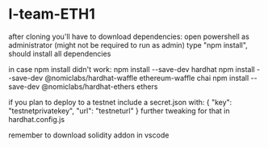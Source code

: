 # I-team-ETH1

after cloning you'll have to download dependencies:
open powershell as administrator (might not be required to run as admin)
type "npm install", should install all dependencies

in case npm install didn't work:
npm install --save-dev hardhat
npm install --save-dev @nomiclabs/hardhat-waffle ethereum-waffle chai
npm install --save-dev @nomiclabs/hardhat-ethers ethers

if you plan to deploy to a testnet include a secret.json with:
{
    "key": "testnetprivatekey",
    "url": "testneturl"
}
further tweaking for that in hardhat.config.js

remember to download solidity addon in vscode